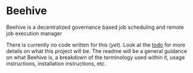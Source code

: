 # Beehive

Beehive is a decentralized governance based job scheduling and remote job execution manager
<!-- Thats alot of jargon, break that down -->
There is currently no code written for this (_yet_). Look at the [todo](TODO.md) for more details on what this project will be.
The readme will be a general guidance on what Beehive is, a breakdown of the terminology used within it, usage instructions, installation instructions, etc.

